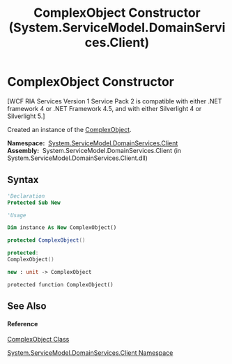 ﻿---
title: ComplexObject Constructor  (System.ServiceModel.DomainServices.Client)
TOCTitle: ComplexObject Constructor
ms:assetid: M:System.ServiceModel.DomainServices.Client.ComplexObject.#ctor
ms:mtpsurl: https://msdn.microsoft.com/en-us/library/system.servicemodel.domainservices.client.complexobject.complexobject(v=VS.91)
ms:contentKeyID: 32680527
ms.date: 01/27/2012
mtps_version: v=VS.91
f1_keywords:
- System.ServiceModel.DomainServices.Client.ComplexObject.ComplexObject
- System.ServiceModel.DomainServices.Client.ComplexObject.#ctor
dev_langs:
- CSharp
- JScript
- VB
- FSharp
- c++
api_location:
- System.ServiceModel.DomainServices.Client.dll
api_name:
- System.ServiceModel.DomainServices.Client.ComplexObject..ctor
api_type:
- Managed
topic_type:
- apiref
- kbSyntax
product_family_name: VS
ROBOTS: INDEX,FOLLOW
---

# ComplexObject Constructor

\[WCF RIA Services Version 1 Service Pack 2 is compatible with either .NET framework 4 or .NET Framework 4.5, and with either Silverlight 4 or Silverlight 5.\]

Created an instance of the [ComplexObject](gg277298\(v=vs.91\).md).

**Namespace:**  [System.ServiceModel.DomainServices.Client](ff422479\(v=vs.91\).md)  
**Assembly:**  System.ServiceModel.DomainServices.Client (in System.ServiceModel.DomainServices.Client.dll)

## Syntax

``` vb
'Declaration
Protected Sub New
```

``` vb
'Usage

Dim instance As New ComplexObject()
```

``` csharp
protected ComplexObject()
```

``` c++
protected:
ComplexObject()
```

``` fsharp
new : unit -> ComplexObject
```

``` jscript
protected function ComplexObject()
```

## See Also

#### Reference

[ComplexObject Class](gg277298\(v=vs.91\).md)

[System.ServiceModel.DomainServices.Client Namespace](ff422479\(v=vs.91\).md)


